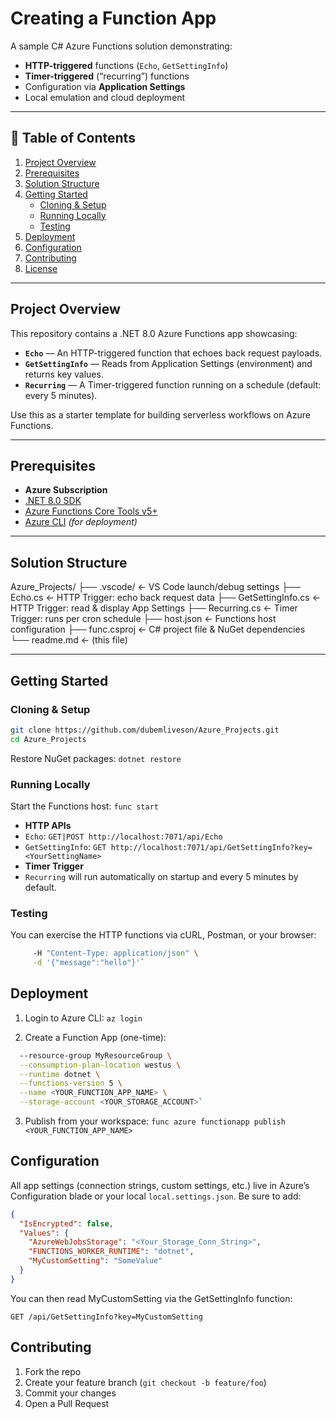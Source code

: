 # Creating a Function App

A sample C# Azure Functions solution demonstrating:

- **HTTP-triggered** functions (`Echo`, `GetSettingInfo`)  
- **Timer-triggered** (“recurring”) functions  
- Configuration via **Application Settings**  
- Local emulation and cloud deployment  

---

## 📄 Table of Contents

1. [Project Overview](#project-overview)  
2. [Prerequisites](#prerequisites)  
3. [Solution Structure](#solution-structure)  
4. [Getting Started](#getting-started)  
   - [Cloning & Setup](#cloning--setup)  
   - [Running Locally](#running-locally)  
   - [Testing](#testing)  
5. [Deployment](#deployment)  
6. [Configuration](#configuration)  
7. [Contributing](#contributing)  
8. [License](#license)  

---

## Project Overview

This repository contains a .NET 8.0 Azure Functions app showcasing:

- **`Echo`** — An HTTP-triggered function that echoes back request payloads.  
- **`GetSettingInfo`** — Reads from Application Settings (environment) and returns key values.  
- **`Recurring`** — A Timer-triggered function running on a schedule (default: every 5 minutes).  

Use this as a starter template for building serverless workflows on Azure Functions.

---

## Prerequisites

- **Azure Subscription**  
- [.NET 8.0 SDK](https://dotnet.microsoft.com/download)  
- [Azure Functions Core Tools v5+](https://docs.microsoft.com/azure/azure-functions/functions-run-local#v2)  
- [Azure CLI](https://docs.microsoft.com/cli/azure/install-azure-cli) _(for deployment)_

---

## Solution Structure

Azure_Projects/
├── .vscode/ ← VS Code launch/debug settings
├── Echo.cs ← HTTP Trigger: echo back request data
├── GetSettingInfo.cs ← HTTP Trigger: read & display App Settings
├── Recurring.cs ← Timer Trigger: runs per cron schedule
├── host.json ← Functions host configuration
├── func.csproj ← C# project file & NuGet dependencies
└── readme.md ← (this file)


---

## Getting Started

### Cloning & Setup

```bash
git clone https://github.com/dubemliveson/Azure_Projects.git
cd Azure_Projects
```

Restore NuGet packages:
```dotnet restore```

### Running Locally
Start the Functions host:
```func start```

- **HTTP APIs**
 - `Echo`: `GET|POST http://localhost:7071/api/Echo`
 - `GetSettingInfo`:
`GET http://localhost:7071/api/GetSettingInfo?key=<YourSettingName>`
- **Timer Trigger**
 - `Recurring` will run automatically on startup and every 5 minutes by default.

### Testing
You can exercise the HTTP functions via cURL, Postman, or your browser:
```bash curl -X POST http://localhost:7071/api/Echo \
     -H "Content-Type: application/json" \
     -d '{"message":"hello"}'`
```

## Deployment

1. Login to Azure CLI:
`az login`

2. Create a Function App (one-time):
```bash az functionapp create \
  --resource-group MyResourceGroup \
  --consumption-plan-location westus \
  --runtime dotnet \
  --functions-version 5 \
  --name <YOUR_FUNCTION_APP_NAME> \
  --storage-account <YOUR_STORAGE_ACCOUNT>`
```

3. Publish from your workspace:
`func azure functionapp publish <YOUR_FUNCTION_APP_NAME>`

## Configuration

All app settings (connection strings, custom settings, etc.) live in Azure’s Configuration blade or your local `local.settings.json`.
Be sure to add:
```json
{
  "IsEncrypted": false,
  "Values": {
    "AzureWebJobsStorage": "<Your_Storage_Conn_String>",
    "FUNCTIONS_WORKER_RUNTIME": "dotnet",
    "MyCustomSetting": "SomeValue"
  }
}
```

You can then read MyCustomSetting via the GetSettingInfo function:

`GET /api/GetSettingInfo?key=MyCustomSetting`

## Contributing

1. Fork the repo
2. Create your feature branch (`git checkout -b feature/foo`)
3. Commit your changes
4. Open a Pull Request



